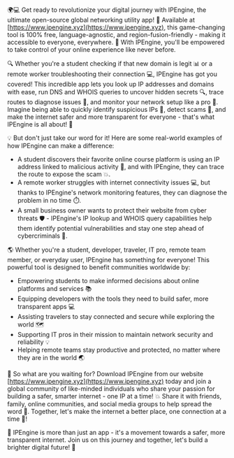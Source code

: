 🌍💻 Get ready to revolutionize your digital journey with IPEngine, the ultimate open-source global networking utility app! 🚀 Available at [https://www.ipengine.xyz](https://www.ipengine.xyz), this game-changing tool is 100% free, language-agnostic, and region-fusion-friendly - making it accessible to everyone, everywhere. 💪 With IPEngine, you'll be empowered to take control of your online experience like never before.

🔍 Whether you're a student checking if that new domain is legit 📊 or a remote worker troubleshooting their connection 💻, IPEngine has got you covered! This incredible app lets you look up IP addresses and domains with ease, run DNS and WHOIS queries to uncover hidden secrets 🔍, trace routes to diagnose issues 👀, and monitor your network setup like a pro 💼. Imagine being able to quickly identify suspicious IPs 🚨, detect scams 🚫, and make the internet safer and more transparent for everyone - that's what IPEngine is all about! 🌟

💡 But don't just take our word for it! Here are some real-world examples of how IPEngine can make a difference:

* A student discovers their favorite online course platform is using an IP address linked to malicious activity 🚨, and with IPEngine, they can trace the route to expose the scam 💥.
* A remote worker struggles with internet connectivity issues 💻, but thanks to IPEngine's network monitoring features, they can diagnose the problem in no time ⏱️.
* A small business owner wants to protect their website from cyber threats 🛡️ - IPEngine's IP lookup and WHOIS query capabilities help them identify potential vulnerabilities and stay one step ahead of cybercriminals 💪.

🌎 Whether you're a student, developer, traveler, IT pro, remote team member, or everyday user, IPEngine has something for everyone! This powerful tool is designed to benefit communities worldwide by:

* Empowering students to make informed decisions about online platforms and services 📚
* Equipping developers with the tools they need to build safer, more transparent apps 💻
* Assisting travelers to stay connected and secure while exploring the world 🗺️
* Supporting IT pros in their mission to maintain network security and reliability 💡
* Helping remote teams stay productive and protected, no matter where they are in the world 🌏

🚀 So what are you waiting for? Download IPEngine from our website [https://www.ipengine.xyz](https://www.ipengine.xyz) today and join a global community of like-minded individuals who share your passion for building a safer, smarter internet - one IP at a time! 💥 Share it with friends, family, online communities, and social media groups to help spread the word 📢. Together, let's make the internet a better place, one connection at a time 🔗!

💪 IPEngine is more than just an app - it's a movement towards a safer, more transparent internet. Join us on this journey and together, let's build a brighter digital future! 💫